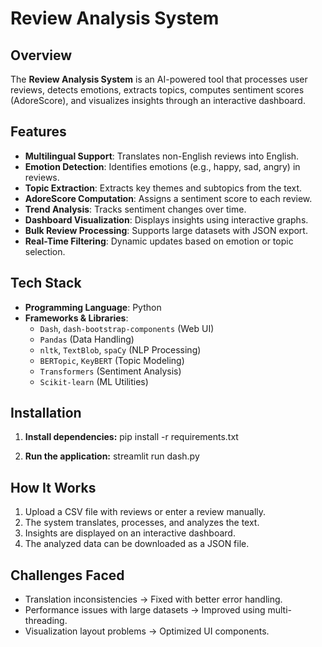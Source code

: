 # Review Analysis System

## Overview

The **Review Analysis System** is an AI-powered tool that processes user reviews, detects emotions, extracts topics, computes sentiment scores (AdoreScore), and visualizes insights through an interactive dashboard.

## Features

- **Multilingual Support**: Translates non-English reviews into English.
- **Emotion Detection**: Identifies emotions (e.g., happy, sad, angry) in reviews.
- **Topic Extraction**: Extracts key themes and subtopics from the text.
- **AdoreScore Computation**: Assigns a sentiment score to each review.
- **Trend Analysis**: Tracks sentiment changes over time.
- **Dashboard Visualization**: Displays insights using interactive graphs.
- **Bulk Review Processing**: Supports large datasets with JSON export.
- **Real-Time Filtering**: Dynamic updates based on emotion or topic selection.

## Tech Stack

- **Programming Language**: Python
- **Frameworks & Libraries**:
  - `Dash`, `dash-bootstrap-components` (Web UI)
  - `Pandas` (Data Handling)
  - `nltk`, `TextBlob`, `spaCy` (NLP Processing)
  - `BERTopic`, `KeyBERT` (Topic Modeling)
  - `Transformers` (Sentiment Analysis)
  - `Scikit-learn` (ML Utilities)

## Installation

1. **Install dependencies:**
   pip install -r requirements.txt

2. **Run the application:**
   streamlit run dash.py

## How It Works

1. Upload a CSV file with reviews or enter a review manually.
2. The system translates, processes, and analyzes the text.
3. Insights are displayed on an interactive dashboard.
4. The analyzed data can be downloaded as a JSON file.

## Challenges Faced

- Translation inconsistencies → Fixed with better error handling.
- Performance issues with large datasets → Improved using multi-threading.
- Visualization layout problems → Optimized UI components.
